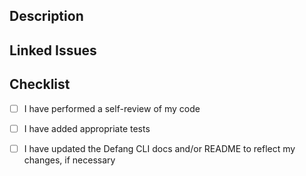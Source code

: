 ## Description

<!-- Concise description of what this PR is tackling. -->

## Linked Issues

<!-- See https://docs.github.com/en/issues/tracking-your-work-with-issues/using-issues/linking-a-pull-request-to-an-issue -->

## Checklist

- [ ] I have performed a self-review of my code
- [ ] I have added appropriate tests
- [ ] I have updated the Defang CLI docs and/or README to reflect my changes, if necessary

